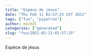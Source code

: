 ```yaml
---
title: "Espèce de jésus"
date: "Thu Feb 11 01:57:25 CET 2021"
tags: ["fuu", "pipotron"]
author: m1ch3l
categories: ["generated"]
slug: "fuu/2021-02-11-01:57:25"
---
```


Espèce de jésus
